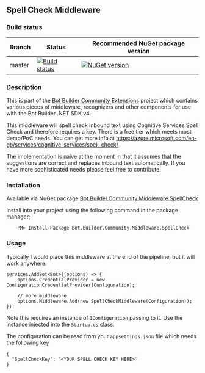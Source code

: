 ﻿## Spell Check Middleware
 
### Build status
| Branch | Status | Recommended NuGet package version |
| ------ | ------ | ------ |
| master | [![Build status](https://ci.appveyor.com/api/projects/status/b9123gl3kih8x9cb?svg=true)](https://ci.appveyor.com/project/garypretty/botbuilder-community) | [![NuGet version](https://img.shields.io/badge/NuGet-1.0.24-blue.svg)](https://www.nuget.org/packages/Bot.Builder.Community.Middleware.SpellCheck/) |
 
### Description

This is part of the [Bot Builder Community Extensions](https://github.com/garypretty/botbuilder-community) project which contains various pieces of middleware, recognizers and other components for use with the Bot Builder .NET SDK v4.

This middleware will spell check inbound text using Cognitive Services Spell Check and therefore requires a key. There is a free tier which meets most demo/PoC needs.  You can get more info at https://azure.microsoft.com/en-gb/services/cognitive-services/spell-check/

The implementation is naive at the moment in that it assumes that the suggestions are correct and replaces inbound text automatically. If you have more sophisticated needs please feel free to contribute!

### Installation

Available via NuGet package [Bot.Builder.Community.Middleware.SpellCheck](https://www.nuget.org/packages/Bot.Builder.Community.Middleware.SpellCheck/)

Install into your project using the following command in the package manager;
```
    PM> Install-Package Bot.Builder.Community.Middleware.SpellCheck
```

### Usage

Typically I would place this middleware at the end of the pipeline, but it will work anywhere.  


```
services.AddBot<Bot>((options) => {
    options.CredentialProvider = new ConfigurationCredentialProvider(Configuration);
	
	// more middleware
	options.Middleware.Add(new SpellCheckMiddleware(Configuration));
});
```

Note this requires an instance of `IConfiguration` passing to it.  Use the instance injected into the `Startup.cs` class.  

The configuration can be read from your `appsettings.json` file which needs the following key

```
{
  "SpellCheckKey": "<YOUR SPELL CHECK KEY HERE>"
}
```
